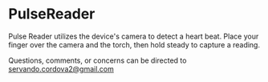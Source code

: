 # PulseReader

Pulse Reader utilizes the device's camera to detect a heart beat. Place your finger over the camera and the torch, then hold steady to capture a reading. 

Questions, comments, or concerns can be directed to servando.cordova2@gmail.com
